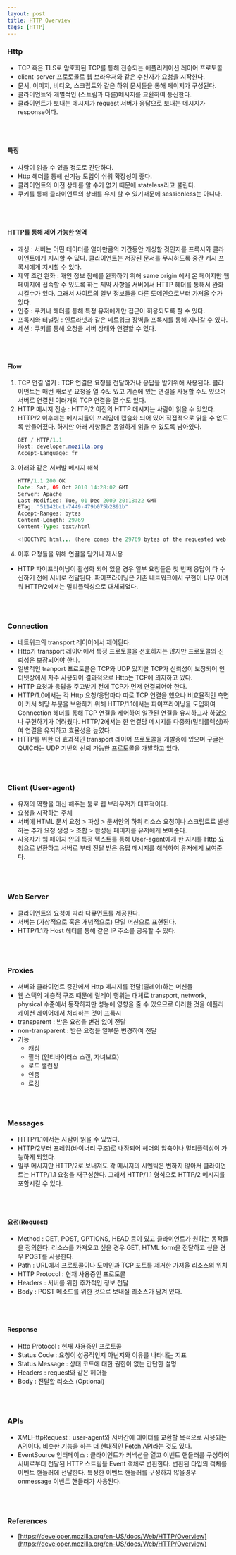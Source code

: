 ```yaml
---
layout: post
title: HTTP Overview
tags: [HTTP]
---
```


### Http
- TCP 혹은 TLS로 암호화된 TCP를 통해 전송되는 애플리케이션 레이어 프로토콜
- client-server 프로토콜로 웹 브라우저와 같은 수신자가 요청을 시작한다.
- 문서, 이미지, 비디오, 스크립트와 같은 하위 문서들을 통해 페이지가 구성된다.
- 클라이언트와 개별적인 (스트림과 다른)메시지를 교환하여 통신한다.
- 클라이언트가 보내는 메시지가 request 서버가 응답으로 보내는 메시지가 response이다.
<br>
<br>

#### 특징
- 사람이 읽을 수 있을 정도로 간단하다.
- Http 헤더를 통해 신기능 도입이 쉬워 확장성이 좋다.
- 클라이언트의 이전 상태를 알 수가 없기 때문에 stateless라고 불린다.
- 쿠키를 통해 클라이언트의 상태를 유지 할 수 있기때문에 sessionless는 아니다.
<br>
<br>

#### HTTP를 통해 제어 가능한 영역
- 캐싱 :  서버는 어떤 데이터를 얼마만큼의 기간동안 캐싱할 것인지를 프록시와 클라이언트에게 지시할 수 있다. 클라이언트는 저장된 문서를 무시하도록 중간 캐시 프록시에게 지시할 수 있다.
- 제약 조건 완화 : 개인 정보 침해를 완화하기 위해 same origin 에서 온 페이지만 웹 페이지에 접속할 수 있도록 하는 제약 사항을 서버에서 HTTP 헤더를 통해서 완화 시킬수가 있다. 그래서 사이트의 일부 정보들을 다른 도메인으로부터 가져올 수가 있다.
- 인증 :  쿠키나 헤더를 통해 특정 유저에게만 접근이 허용되도록 할 수 있다.
- 프록시와 터널링 : 인트라넷과 같은 네트워크 장벽을 프록시를 통해 지나갈 수 있다.
- 세션 : 쿠키를 통해 요청을 서버 상태와 연결할 수 있다.
<br>
<br>

#### Flow
1. TCP 연결 열기 : TCP 연결은 요청을 전달하거나 응답을 받기위해 사용된다. 클라이언트는 매번 새로운 요청을 열 수도 있고 기존에 있는 연결을 사용할 수도 있으며 서버로 연결된 여러개의 TCP 연결을 열 수도 있다.
2. HTTP 메시지 전송 :  HTTP/2 이전의 HTTP 메시지는 사람이 읽을 수 있었다. HTTP/2 이후에는 메시지들이 프레임에 캡슐화 되어 있어 직접적으로 읽을 수 없도록 만들어졌다. 하지만 아래 사항들은 동일하게 읽을 수 있도록 남아있다.
    ```java
    GET / HTTP/1.1
    Host: developer.mozilla.org
    Accept-Language: fr
    ```
3. 아래와 같은 서버발 메시지 해석
    ```java
    HTTP/1.1 200 OK
    Date: Sat, 09 Oct 2010 14:28:02 GMT
    Server: Apache
    Last-Modified: Tue, 01 Dec 2009 20:18:22 GMT
    ETag: "51142bc1-7449-479b075b2891b"
    Accept-Ranges: bytes
    Content-Length: 29769
    Content-Type: text/html

    <!DOCTYPE html... (here comes the 29769 bytes of the requested web page)
    ```
4. 이후 요청들을 위해 연결을 닫거나 재사용
- HTTP 파이프라이닝이 활성화 되어 있을 경우 일부 요청들은 첫 번째 응답이 다 수신하기 전에 서버로 전달된다. 파이프라이닝은 기존 네트워크에서 구현이 너무 어려워 HTTP/2에서는 멀티플렉싱으로 대체되었다.
<br>
<br>

### Connection
- 네트워크의 transport 레이어에서 제어된다.
- Http가 transport 레이어에서 특정 프로토콜을 선호하지는 않지만 프로토콜의 신뢰성은 보장되어야 한다.
- 일반적인 tranport 프로토콜은 TCP와 UDP 있지만 TCP가 신뢰성이 보장되어 인터넷상에서 자주 사용되어 결과적으로 Http는 TCP에 의지하고 있다.
- HTTP 요청과 응답을 주고받기 전에 TCP가 먼저 연결되어야 한다.
- HTTP/1.0에서는 각 Http 요청/응답마다 따로 TCP 연결을 했으나 비효율적인 측면이 커서 해당 부분을 보완하기 위해 HTTP/1.1에서는 파이프라이닝을 도입하여 Connection 헤더를 통해 TCP 연결을 제어하여 일관된 연결을 유지하고자 하였으나 구현하기가 어려웠다. HTTP/2에서는 한 연결당 메시지를 다중화(멀티플렉싱)하여 연결을 유지하고 효율성을 높였다.
- HTTP를 위한 더 효과적인 transport 레이어 프로토콜을 개발중에 있으며 구글은 QUIC라는 UDP 기반의 신뢰 가능한 프로토콜을 개발하고 있다.
<br>
<br>

### Client (User-agent)
- 유저의 역할을 대신 해주는 툴로 웹 브라우저가 대표적이다.
- 요청을 시작하는 주체
- 서버에 HTML 문서 요청 > 파싱 > 문서안의 하위 리소스 요청이나 스크립트로 발생하는 추가 요청 생성 > 조합 > 완성된 페이지를 유저에게 보여준다.
- 사용자가 웹 페이지 안의 특정 텍스트를 통해 User-agent에게 한 지시를 Http 요청으로 변환하고 서버로 부터 전달 받은 응답 메시지를 해석하여 유저에게 보여준다.
<br>
<br>

### Web Server
- 클라이언트의 요청에 따라 다큐먼트를 제공한다.
- 서버는 (가상적으로 혹은 개념적으로) 단일 머신으로 표현된다.
- HTTP/1.1과 Host 헤더를 통해 같은 IP 주소를 공유할 수 있다.
<br>
<br>

### Proxies
- 서버와 클라이언트 중간에서 Http 메시지를 전달(릴레이)하는 머신들
- 웹 스택의 계층적 구조 때문에 릴레이 행위는 대체로 transport, network, physical 수준에서 동작하지만 성능에 영향을 줄 수 있으므로 이러한 것을 애플리케이션 레이어에서 처리하는 것이 프록시
- transparent : 받은 요청을 변경 없이 전달
- non-transparent : 받은 요청을 일부분 변경하여 전달
- 기능
  - 캐싱
  - 필터 (안티바이러스 스캔, 자녀보호)
  - 로드 밸런싱
  - 인증
  - 로깅
<br>
<br>

### Messages
- HTTP/1.1에서는 사람이 읽을 수 있었다.
- HTTP/2부터 프레임(바이너리 구조)로 내장되어 헤더의 압축이나 멀티플렉싱이 가능하게 되었다.
- 일부 메시지만 HTTP/2로 보내져도 각 메시지의 시멘틱은 변하지 않아서 클라이언트는 HTTP/1.1 요청을 재구성한다. 그래서 HTTP/1.1 형식으로 HTTP/2 메시지를 포함시킬 수 있다.
<br>
<br>

#### 요청(Request)
- Method : GET, POST, OPTIONS, HEAD 등이 있고 클라이언트가 원하는 동작들을 정의한다. 리소스를 가져오고 싶을 경우 GET, HTML form을 전달하고 싶을 경우 POST를 사용한다.
- Path : URL에서 프로토콜이나 도메인과 TCP 포트를 제거한 가져올 리소스의 위치
- HTTP Protocol : 현재 사용중인 프로토콜
- Headers : 서버를 위한 추가적인 정보 전달
- Body : POST 메소드를 위한 것으로 보내질 리소스가 담겨 있다.
<br>
<br>

#### Response
- Http Protocol : 현재 사용중인 프로토콜
- Status Code : 요청이 성공적인지 아닌지와 이유를 나타내는 지표
- Status Message : 상태 코드에 대한 권한이 없는 간단한 설명
- Headers : request와 같은 헤더들
- Body : 전달할 리소스 (Optional)
<br>
<br>

### APIs
- XMLHttpRequest : user-agent와 서버간에 데이터를 교환할 목적으로 사용되는 API이다. 비슷한 기능을 하는 더 현대적인 Fetch API라는 것도 있다.
- EventSource 인터페이스 : 클라이언트가 커넥션을 열고 이벤트 핸들러를 구성하여 서버로부터 전달된 HTTP 스트림을 Event 객체로 변환한다. 변환된 타입의 객체를 이벤트 핸들러에 전달한다. 특정한 이벤트 핸들러를 구성하지 않을경우 onmessage 이벤트 핸들러가 사용된다.
<br>
<br>

### References
- [https://developer.mozilla.org/en-US/docs/Web/HTTP/Overview](https://developer.mozilla.org/en-US/docs/Web/HTTP/Overview)
